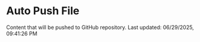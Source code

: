 # Auto Push File

Content that will be pushed to GitHub repository.
Last updated: 06/29/2025, 09:41:26 PM